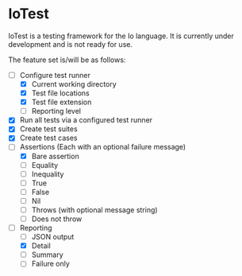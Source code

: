 IoTest
======

IoTest is a testing framework for the Io language. It is currently under development and is not ready for use.

The feature set is/will be as follows:

- [ ] Configure test runner
    - [x] Current working directory
    - [x] Test file locations
    - [x] Test file extension
    - [ ] Reporting level
- [x] Run all tests via a configured test runner
- [x] Create test suites
- [x] Create test cases
- [ ] Assertions (Each with an optional failure message)
    - [x] Bare assertion
    - [ ] Equality
    - [ ] Inequality
    - [ ] True
    - [ ] False
    - [ ] Nil
    - [ ] Throws (with optional message string)
    - [ ] Does not throw
- [ ] Reporting
    - [ ] JSON output
    - [x] Detail
    - [ ] Summary
    - [ ] Failure only